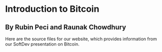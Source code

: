 # Introduction to Bitcoin
## By Rubin Peci and Raunak Chowdhury

Here are the source files for our website, which provides information from our SoftDev presentation on Bitcoin.
